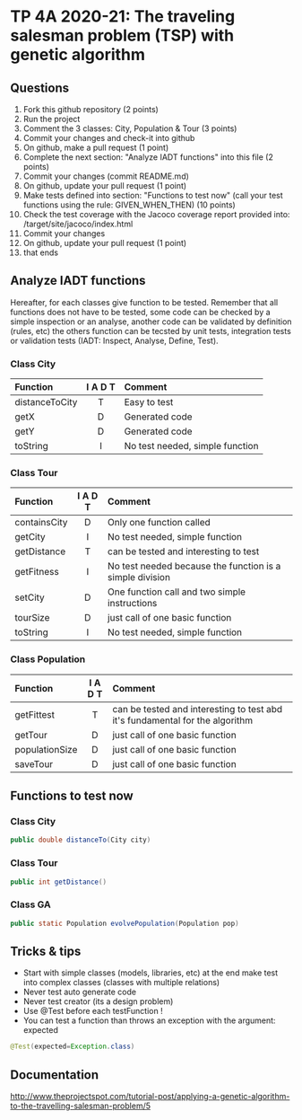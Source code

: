 # TP 4A 2020-21: The traveling salesman problem (TSP) with genetic algorithm

## Questions
1. Fork this github repository  (2 points)
2. Run the project
3. Comment the 3 classes: City, Population & Tour (3 points)
4. Commit your changes and check-it into github
5. On github, make a pull request (1 point)
6. Complete the next section: "Analyze IADT functions" into this file (2 points)
7. Commit your changes (commit README.md)
8. On github, update your pull request (1 point)
9. Make tests defined into section: "Functions to test now" (call your test functions using the rule: GIVEN_WHEN_THEN) (10 points)
10. Check the test coverage with the Jacoco coverage report provided into: /target/site/jacoco/index.html
11. Commit your changes
12. On github, update your pull request (1 point)
13. that ends

## Analyze IADT functions
Hereafter, for each classes give function to be tested. Remember that all functions does not have to be tested, some code can be checked by a simple inspection or an analyse, another code can be validated by definition (rules, etc) the others function can be tecsted by unit tests, integration tests or validation tests (IADT: Inspect, Analyse, Define, Test). 

### Class City

| Function      |     I A D T     |        Comment |
| :------------ | :-------------: | :------------- |
| distanceToCity | T | Easy to test | 
| getX | D | Generated code | 
| getY | D | Generated code |  
| toString | I | No test needed, simple function | 

### Class Tour

| Function      |     I A D T     |        Comment |
| :------------ | :-------------: | :------------- |
| containsCity  | D | Only one function called |
| getCity  | I | No test needed, simple function |
| getDistance  | T | can be tested and interesting to test |
| getFitness  | I | No test needed because the function is a simple division |
| setCity  | D | One function call and two simple instructions |
| tourSize  | D | just call of one basic function |
| toString  | I | No test needed, simple function |

### Class Population

| Function      |     I A D T     |        Comment |
| :------------ | :-------------: | :------------- |
| getFittest  | T | can be tested and interesting to test abd it's fundamental for the algorithm |
| getTour  | D | just call of one basic function |
| populationSize  | D | just call of one basic function |
| saveTour  | D | just call of one basic function |

## Functions to test now

### Class City

```Java
public double distanceTo(City city)
```

### Class Tour

```Java
public int getDistance()
```

### Class GA

```Java
public static Population evolvePopulation(Population pop)
```

## Tricks & tips

- Start with simple classes (models, libraries, etc) at the end make test into complex classes (classes with multiple relations)
- Never test auto generate code
- Never test creator (its a design problem)
- Use @Test before each testFunction !
- You can test a function than throws an exception with the argument: expected
```Java
@Test(expected=Exception.class)
```

## Documentation
http://www.theprojectspot.com/tutorial-post/applying-a-genetic-algorithm-to-the-travelling-salesman-problem/5